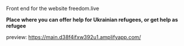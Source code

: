 Front end for the website freedom.live


**Place where you can offer help for Ukrainian refugees, or get help as refugee**



preview: https://main.d38f4ifxw392u1.amplifyapp.com/
